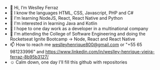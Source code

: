- 👋 Hi, I’m Weslley Ferraz
- 🦾 I know the languages HTML, CSS, Javascript, PHP and C#
- 🌱 I'm learning NodeJS, React, React Native and Python
- 👀 I'm interested in learning Java and Kotlin
- 💞️ I hope to one day work as a developer in a multinational company
- 🚀 I'm attending the College of Software Engineering and doing the Rocketseat Ignite Bootcamp -> Node, React and React Native
- 📫 How to reach me weslleyhenrique800@gmail.com or "+55 65 981233996" and https://www.linkedin.com/in/weslley-henrique-vieira-ferraz-8b95b3127/
- ☺️ Calm down, one day I'll fill this github with repositories
